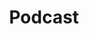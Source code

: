 ---
layout: page
title: Podcast
permalink: /podcast
description: This is a place for the podcast, recordHer
---